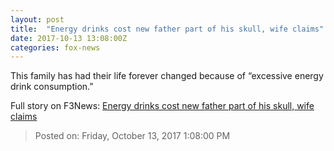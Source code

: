 ```yaml
---
layout: post
title:  "Energy drinks cost new father part of his skull, wife claims"
date: 2017-10-13 13:08:00Z
categories: fox-news
---
```


This family has had their life forever changed because of “excessive energy drink consumption.”


Full story on F3News: [Energy drinks cost new father part of his skull, wife claims](http://www.f3nws.com/n/23geaH)

> Posted on: Friday, October 13, 2017 1:08:00 PM
